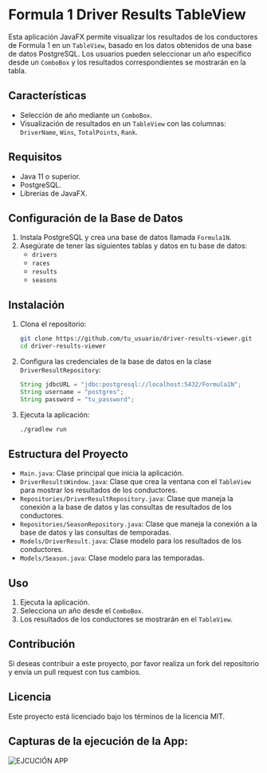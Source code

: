 # Formula 1 Driver Results TableView

Esta aplicación JavaFX permite visualizar los resultados de los conductores de Formula 1 en un `TableView`, basado en los datos obtenidos de una base de datos PostgreSQL. Los usuarios pueden seleccionar un año específico desde un `ComboBox` y los resultados correspondientes se mostrarán en la tabla.

## Características

- Selección de año mediante un `ComboBox`.
- Visualización de resultados en un `TableView` con las columnas: `DriverName`, `Wins`, `TotalPoints`, `Rank`.

## Requisitos

- Java 11 o superior.
- PostgreSQL.
- Librerías de JavaFX.

## Configuración de la Base de Datos

1. Instala PostgreSQL y crea una base de datos llamada `Formula1N`.
2. Asegúrate de tener las siguientes tablas y datos en tu base de datos:
    - `drivers`
    - `races`
    - `results`
    - `seasons`

## Instalación

1. Clona el repositorio:
    ```sh
    git clone https://github.com/tu_usuario/driver-results-viewer.git
    cd driver-results-viewer
    ```

2. Configura las credenciales de la base de datos en la clase `DriverResultRepository`:
    ```java
    String jdbcURL = "jdbc:postgresql://localhost:5432/Formula1N";
    String username = "postgres";
    String password = "tu_password";
    ```

3. Ejecuta la aplicación:
    ```sh
    ./gradlew run
    ```

## Estructura del Proyecto

- `Main.java`: Clase principal que inicia la aplicación.
- `DriverResultsWindow.java`: Clase que crea la ventana con el `TableView` para mostrar los resultados de los conductores.
- `Repositories/DriverResultRepository.java`: Clase que maneja la conexión a la base de datos y las consultas de resultados de los conductores.
- `Repositories/SeasonRepository.java`: Clase que maneja la conexión a la base de datos y las consultas de temporadas.
- `Models/DriverResult.java`: Clase modelo para los resultados de los conductores.
- `Models/Season.java`: Clase modelo para las temporadas.

## Uso

1. Ejecuta la aplicación.
2. Selecciona un año desde el `ComboBox`.
3. Los resultados de los conductores se mostrarán en el `TableView`.

## Contribución

Si deseas contribuir a este proyecto, por favor realiza un fork del repositorio y envía un pull request con tus cambios.

## Licencia

Este proyecto está licenciado bajo los términos de la licencia MIT.

## Capturas de la ejecución de la App:
![EJCUCIÓN APP]()


